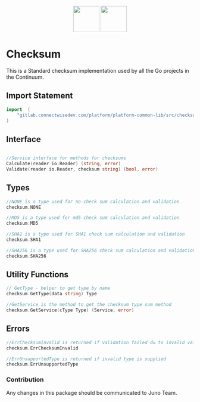 <p align="center">
<img height=70px src="docs/images/continuum-logo.png">
<img height=70px src="docs/images/Go-Logo_Blue.png">
</p>

# Checksum

This is a Standard checksum implementation used by all the Go projects in the Continuum.

## Import Statement

```go
import	(
	"gitlab.connectwisedev.com/platform/platform-common-lib/src/checksum"
)
```

## Interface

```go

//Service interface for methods for checksums
Calculate(reader io.Reader) (string, error)
Validate(reader io.Reader, checksum string) (bool, error)
```

## Types

```go
//NONE is a type used for no check sum calculation and validation
checksum.NONE

//MD5 is a type used for md5 check sum calculation and validation
checksum.MD5

//SHA1 is a type used for SHA1 check sum calculation and validation
checksum.SHA1

//SHA256 is a type used for SHA256 check sum calculation and validation
checksum.SHA256
```

## Utility Functions

```go
// GetType - helper to get type by name
checksum.GetType(data string) Type

//GetService is the method to get the checksum type sum method
checksum.GetService(cType Type) (Service, error)
```

## Errors

```go
//ErrChecksumInvalid is returned if validation failed du to invalid value
checksum.ErrChecksumInvalid

//ErrUnsupportedType is returned if invalid type is supplied
checksum.ErrUnsupportedType
```

### Contribution

Any changes in this package should be communicated to Juno Team.
